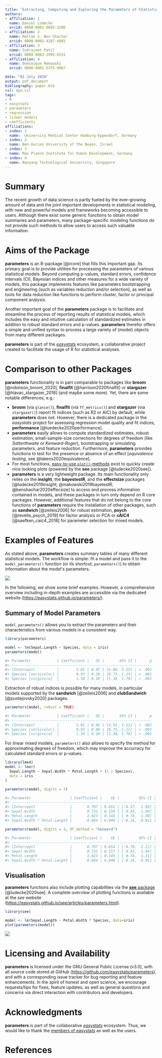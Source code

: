 ```yaml
---
title: "Extracting, Computing and Exploring the Parameters of Statistical Models using R"
authors:
- affiliation: 1
  name: Daniel Lüdecke
  orcid: 0000-0002-8895-3206
- affiliation: 2
  name: Mattan S. Ben-Shachar
  orcid: 0000-0002-4287-4801
- affiliation: 3
  name: Indrajeet Patil
  orcid: 0000-0003-1995-6531
- affiliation: 4
  name: Dominique Makowski
  orcid: 0000-0001-5375-9967

date: "01 July 2020"
output: pdf_document
bibliography: paper.bib
csl: apa.csl
tags:
- R
- easystats
- parameters
- regression
- linear models
- coefficients
affiliations:
- index: 1
  name:  University Medical Center Hamburg-Eppendorf, Germany
- index: 2
  name: Ben-Gurion University of the Negev, Israel
- index: 3
  name: Max Planck Institute for Human Development, Germany
- index: 4
  name: Nanyang Technological University, Singapore
---
```


# Summary

The recent growth of data science is partly fueled by the ever-growing amount of data and the joint important developments in statistical modeling, with new and powerful models and frameworks becoming accessible to users. Although there exist some generic functions to obtain model summaries and parameters, many package-specific modeling functions do not provide such methods to allow users to access such valuable information. 

# Aims of the Package

**parameters** is an R-package [@rcore] that fills this important gap. Its primary goal is to provide utilities for processing the parameters of various statistical models. Beyond computing p-values, standard errors, confidence intervals (CI), Bayesian indices and other measures for a wide variety of models, this package implements features like parameters bootstrapping and engineering (such as variables reduction and/or selection), as well as tools for data reduction like functions to perform cluster, factor or principal component analysis.

Another important goal of the **parameters** package is to facilitate and streamline the process of reporting results of statistical models, which includes the easy and intuitive calculation of standardized estimates in addition to robust standard errors and p-values. **parameters** therefor offers a simple and unified syntax to process a large variety of (model) objects from many different packages.

**parameters** is part of the [*easystats*](https://github.com/easystats/easystats) ecosystem, a collaborative project created to facilitate the usage of R for statistical analyses.

# Comparison to other Packages

**parameters** functionality is in part comparable to packages like **broom** [@robinson_broom_2020], **finalfit** [@harrison2020finalfit] or **stargazer** [@hlavac_stargazer_2018] (and maybe some more). Yet, there are some notable differences, e.g.:

- **broom** (via `glance()`), **finalfit** (via `ff_metrics()`) and **stargazer** (via `stargazer()`) report fit indices (such as R2 or AIC) by default, while **parameters** does not. However, there is a dedicated package in the *easystats* project for assessing regression model quality and fit indices, **performance** [@luedecke2020performance].
- **parameters** easily allows to compute standardized estimates, robust estimation, small-sample-size corrections for degrees of freedom (like *Satterthwaite* or *Kenward-Roger*), bootstrapping or simulating parameters, and feature reduction. Furthermore, **parameters** provides functions to test for the presence or absence of an effect [_equivalence testing_, see @lakens2020equivalence].
- For most functions, [easy-to-use `plot()`-methods](https://easystats.github.io/see/articles/parameters.html) exist to quickly create nice looking plots (powered by the **see** package [@ludecke2020see]).
- **parameters** is a very lightweight package. Its main functionality only relies on the **insight**, the **bayestestR**, and the **effectsize** packages [@ludecke2019insight; @makowski2019bayetestR; @benshachar2020effecsize] to access and process information contained in models, and these packages in turn only depend on R core packages. However, additional features that do not belong to the core functions of **parameters** require the installation of other packages, such as **sandwich** [@zeileis2006] for robust estimation, **psych** [@revelle_psych_2019] for factor analysis or PCA or **cAIC4** [@saefken_caic4_2018] for parameter selection for mixed models.

# Examples of Features

As stated above, **parameters** creates summary tables of many different statistical models. The workflow is simple: fit a model and pass it to the `model_parameters()` function (or its shortcut, `parameters()`) to obtain information about the model's parameters. 

![](figure1.png)

In the following, we show some brief examples. However, a comprehensive overview including in-depth examples are accessible via the dedicated website (https://easystats.github.io/parameters/).

## Summary of Model Parameters

`model_parameters()` allows you to extract the parameters and their characteristics from various models in a consistent way.

``` r
library(parameters)

model <- lm(Sepal.Length ~ Species, data = iris)
parameters(model)

#> Parameter            | Coefficient |   SE |       95% CI |      p
#> -----------------------------------------------------------------
#> (Intercept)          |        5.01 | 0.07 | [4.86, 5.15] | < .001
#> Species [versicolor] |        0.93 | 0.10 | [0.73, 1.13] | < .001
#> Species [virginica]  |        1.58 | 0.10 | [1.38, 1.79] | < .001
```

Extraction of robust indices is possible for many models, in particular models supported by the **sandwich** [@zeileis2006] and **clubSandwich** [@pustejovsky2020] packages.

``` r
parameters(model, robust = TRUE)

#> Parameter            | Coefficient |   SE |       95% CI |      p
#> -----------------------------------------------------------------
#> (Intercept)          |        5.01 | 0.05 | [4.91, 5.11] | < .001
#> Species [versicolor] |        0.93 | 0.09 | [0.75, 1.11] | < .001
#> Species [virginica]  |        1.58 | 0.10 | [1.38, 1.79] | < .001
```

For linear mixed models, `parameters()` also allows to specify the method for approximating degrees of freedom, which may improve the accurracy for calculated standard errors or p-values.

``` r
library(lme4)
model <- lmer(
  Sepal.Length ~ Sepal.Width * Petal.Length + (1 | Species), 
  data = iris
)

parameters(model, digits = 3)

#> Parameter                  | Coefficient |    SE |         95% CI |      p
#> --------------------------------------------------------------------------
#> (Intercept)                |       0.707 | 0.652 | [-0.57,  1.98] | 0.278 
#> Sepal.Width                |       0.731 | 0.156 | [ 0.43,  1.04] | < .001
#> Petal.Length               |       1.023 | 0.143 | [ 0.74,  1.30] | < .001
#> Sepal.Width * Petal.Length |      -0.084 | 0.040 | [-0.16, -0.01] | 0.035 

parameters(model, digits = 3, df_method = "kenward")

#> Parameter                  | Coefficient |    SE |         95% CI |      p
#> --------------------------------------------------------------------------
#> (Intercept)                |       0.707 | 0.654 | [-0.70,  2.11] | 0.298 
#> Sepal.Width                |       0.731 | 0.157 | [ 0.42,  1.04] | < .001
#> Petal.Length               |       1.023 | 0.145 | [ 0.74,  1.31] | < .001
#> Sepal.Width * Petal.Length |      -0.084 | 0.040 | [-0.16, -0.01] | 0.037 
```

## Visualisation

**parameters** functions also include plotting capabilities via the [**see** package](https://easystats.github.io/see/) [@ludecke2020see]. A complete overview of plotting functions is available at the *see* website (https://easystats.github.io/see/articles/parameters.html).

```r
library(see)

model <- lm(Sepal.Length ~ Petal.Width * Species, data=iris)
plot(parameters(model))
```

![](figure3.png)

# Licensing and Availability

**parameters** is licensed under the GNU General Public License (v3.0), with all source code stored at GitHub (https://github.com/easystats/parameters), and with a corresponding issue tracker for bug reporting and feature enhancements. In the spirit of honest and open science, we encourage requests/tips for fixes, feature updates, as well as general questions and concerns via direct interaction with contributors and developers.

# Acknowledgments

**parameters** is part of the collaborative [*easystats*](https://github.com/easystats/easystats) ecosystem. Thus, we would like to thank the [members of easystats](https://github.com/orgs/easystats/people) as well as the users.

# References

